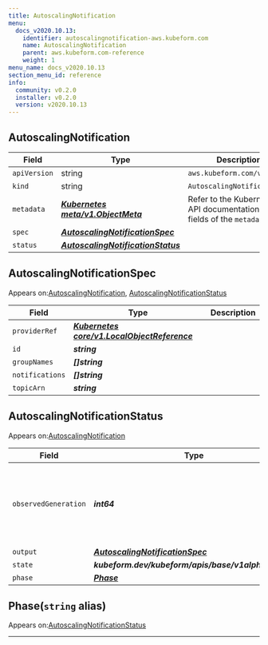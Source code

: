 ```yaml
---
title: AutoscalingNotification
menu:
  docs_v2020.10.13:
    identifier: autoscalingnotification-aws.kubeform.com
    name: AutoscalingNotification
    parent: aws.kubeform.com-reference
    weight: 1
menu_name: docs_v2020.10.13
section_menu_id: reference
info:
  community: v0.2.0
  installer: v0.2.0
  version: v2020.10.13
---
```


## AutoscalingNotification
| Field | Type | Description |
| ------ | ----- | ----------- |
| `apiVersion` | string | `aws.kubeform.com/v1alpha1` |
|    `kind` | string | `AutoscalingNotification` |
| `metadata` | ***[Kubernetes meta/v1.ObjectMeta](https://kubernetes.io/docs/reference/generated/kubernetes-api/v1.13/#objectmeta-v1-meta)***|Refer to the Kubernetes API documentation for the fields of the `metadata` field.|
| `spec` | ***[AutoscalingNotificationSpec](#autoscalingnotificationspec)***||
| `status` | ***[AutoscalingNotificationStatus](#autoscalingnotificationstatus)***||
## AutoscalingNotificationSpec

Appears on:[AutoscalingNotification](#autoscalingnotification), [AutoscalingNotificationStatus](#autoscalingnotificationstatus)

| Field | Type | Description |
| ------ | ----- | ----------- |
| `providerRef` | ***[Kubernetes core/v1.LocalObjectReference](https://kubernetes.io/docs/reference/generated/kubernetes-api/v1.13/#localobjectreference-v1-core)***||
| `id` | ***string***||
| `groupNames` | ***[]string***||
| `notifications` | ***[]string***||
| `topicArn` | ***string***||
## AutoscalingNotificationStatus

Appears on:[AutoscalingNotification](#autoscalingnotification)

| Field | Type | Description |
| ------ | ----- | ----------- |
| `observedGeneration` | ***int64***| ***(Optional)*** Resource generation, which is updated on mutation by the API Server.|
| `output` | ***[AutoscalingNotificationSpec](#autoscalingnotificationspec)***| ***(Optional)*** |
| `state` | ***kubeform.dev/kubeform/apis/base/v1alpha1.State***| ***(Optional)*** |
| `phase` | ***[Phase](#phase)***| ***(Optional)*** |
## Phase(`string` alias)

Appears on:[AutoscalingNotificationStatus](#autoscalingnotificationstatus)

---
